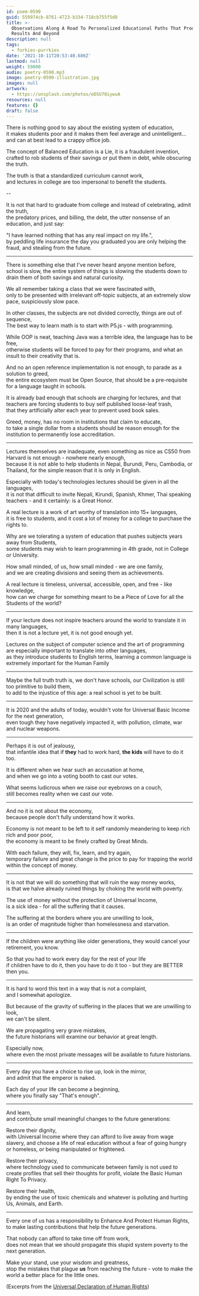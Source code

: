 ```yaml
---
id: poem-0590
guid: 559974cb-8761-4723-b334-718cb755f5d8
title: >-
  Observations Along A Road To Personalized Educational Paths That Produce Real
  Results And Beyond
description: null
tags:
  - furkies-purrkies
date: '2021-10-11T20:53:40.686Z'
lastmod: null
weight: 59000
audio: poetry-0590.mp3
image: poetry-0590-illustration.jpg
images: null
artwork:
  - https://unsplash.com/photos/eDSU70iywuA
resources: null
features: {}
draft: false
---
```


There is nothing good to say about the existing system of education,\
it makes students poor and it makes them feel average and unintelligent... and can at best lead to a crappy office job.

The concept of Balanced Education is a Lie, it is a fraudulent invention,\
crafted to rob students of their savings or put them in debt, while obscuring the truth.

The truth is that a standardized curriculum cannot work,\
and lectures in college are too impersonal to benefit the students.

\--

It is not that hard to graduate from college and instead of celebrating, admit the truth,\
the predatory prices, and billing, the debt, the utter nonsense of an education, and just say:

"I have learned nothing that has any real impact on my life.",\
by peddling life insurance the day you graduated you are only helping the fraud, and stealing from the future.

---

There is something else that I've never heard anyone mention before,\
school is slow, the entire system of things is slowing the students down to drain them of both savings and natural curiosity.

We all remember taking a class that we were fascinated with,\
only to be presented with irrelevant off-topic subjects, at an extremely slow pace, suspiciously slow pace.

In other classes, the subjects are not divided correctly, things are out of sequence,\
The best way to learn math is to start with P5.js - with programming.

While OOP is neat, teaching Java was a terrible idea, the language has to be free,\
otherwise students will be forced to pay for their programs, and what an insult to their creativity that is.

And no an open reference implementation is not enough, to parade as a solution to greed,\
the entire ecosystem must be Open Source, that should be a pre-requisite for a language taught in schools.

It is already bad enough that schools are charging for lectures, and that teachers are forcing students to buy self published loose-leaf trash,\
that they artificially alter each year to prevent used book sales.

Greed, money, has no room in institutions that claim to educate,\
to take a single dollar from a students should be reason enough for the institution to permanently lose accreditation.

---

Lectures themselves are inadequate, even something as nice as CS50 from Harvard is not enough - nowhere nearly enough,\
because it is not able to help students in Nepal, Burundi, Peru, Cambodia, or Thailand, for the simple reason that it is only in English.

Especially with today's technologies lectures should be given in all the languages,\
it is not that difficult to invite Nepali, Kirundi, Spanish, Khmer, Thai speaking teachers - and it certainly: is a Great Honor.

A real lecture is a work of art worthy of translation into 15+ languages,\
it is free to students, and it cost a lot of money for a college to purchase the rights to.

Why are we tolerating a system of education that pushes subjects years away from Students,\
some students may wish to learn programming in 4th grade, not in College or University.

How small minded, of us, how small minded - we are one family,\
and we are creating divisions and seeing them as achievements.

A real lecture is timeless, universal, accessible, open, and free - like knowledge,\
how can we charge for something meant to be a Piece of Love for all the Students of the world?

---

If your lecture does not inspire teachers around the world to translate it in many languages,\
then it is not a lecture yet, it is not good enough yet.

Lectures on the subject of computer science and the art of programming are especially important to translate into other languages,\
as they introduce students to English terms, learning a common language is extremely important for the Human Family

---

Maybe the full truth truth is, we don't have schools, our Civilization is still too primitive to build them,\
to add to the injustice of this age: a real school is yet to be built.

---

It is 2020 and the adults of today, wouldn't vote for Universal Basic Income for the next generation,\
even tough they have negatively impacted it, with pollution, climate, war and nuclear weapons.

---

Perhaps it is out of jealousy,\
that infantile idea that if **they** had to work hard, **the kids** will have to do it too.

It is different when we hear such an accusation at home,\
and when we go into a voting booth to cast our votes.

What seems ludicrous when we raise our eyebrows on a couch,\
still becomes reality when we cast our vote.

---

And no it is not about the economy,\
because people don't fully understand how it works.

Economy is not meant to be left to it self randomly meandering to keep rich rich and poor poor,\
the economy is meant to be finely crafted by Great Minds.

With each failure, they will, fix, learn, and try again,\
temporary failure and great change is the price to pay for trapping the world within the concept of money.

---

It is not that we will do something that will ruin the way money works,\
is that we halve already ruined things by choking the world with poverty.

The use of money without the protection of Universal Income,\
is a sick idea - for all the suffering that it causes.

The suffering at the borders where you are unwilling to look,\
is an order of magnitude higher than homelessness and starvation.

---

If the children were anything like older generations, they would cancel your retirement, you know.

So that you had to work every day for the rest of your life\
if children have to do it, then you have to do it too - but they are BETTER then you.

---

It is hard to word this text in a way that is not a complaint,\
and I somewhat apologize.

But because of the gravity of suffering in the places that we are unwilling to look,\
we can't be silent.

We are propagating very grave mistakes,\
the future historians will examine our behavior at great length.

Especially now,\
where even the most private messages will be available to future historians.

---

Every day you have a choice to rise up, look in the mirror,\
and admit that the emperor is naked.

Each day of your life can become a beginning,\
where you finally say "That's enough".

---

And learn,\
and contribute small meaningful changes to the future generations:

Restore their dignity,\
with Universal Income where they can afford to live away from wage slavery, and choose a life of real education without a fear of going hungry or homeless, or being manipulated or frightened.

Restore their privacy,\
where technology used to communicate between family is not used to create profiles that sell their thoughts for profit, violate the Basic Human Right To Privacy.

Restore their health,\
by ending the use of toxic chemicals and whatever is polluting and hurting Us, Animals, and Earth.

---

Every one of us has a responsibility to Enhance And Protect Human Rights,\
to make lasting contributions that help the future generations.

That nobody can afford to take time off from work,\
does not mean that we should propagate this stupid system poverty to the next generation.

Make your stand, use your wisdom and greatness,\
stop the mistakes that plague **us** from reaching the future - vote to make the world a better place for the little ones.

(Excerpts from the [Universal Declaration of Human Rights](https://librivox.org/the-universal-declaration-of-human-rights-by-the-united-nations/))

